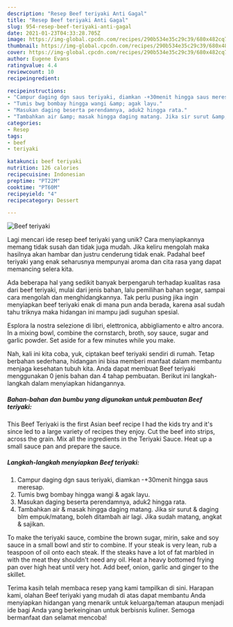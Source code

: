 ```yaml
---
description: "Resep Beef teriyaki Anti Gagal"
title: "Resep Beef teriyaki Anti Gagal"
slug: 954-resep-beef-teriyaki-anti-gagal
date: 2021-01-23T04:33:28.705Z
image: https://img-global.cpcdn.com/recipes/290b534e35c29c39/680x482cq70/beef-teriyaki-foto-resep-utama.jpg
thumbnail: https://img-global.cpcdn.com/recipes/290b534e35c29c39/680x482cq70/beef-teriyaki-foto-resep-utama.jpg
cover: https://img-global.cpcdn.com/recipes/290b534e35c29c39/680x482cq70/beef-teriyaki-foto-resep-utama.jpg
author: Eugene Evans
ratingvalue: 4.4
reviewcount: 10
recipeingredient:

recipeinstructions:
- "Campur daging dgn saus teriyaki, diamkan -+30menit hingga saus meresap."
- "Tumis bwg bombay hingga wangi &amp; agak layu."
- "Masukan daging beserta perendamnya, aduk2 hingga rata."
- "Tambahkan air &amp; masak hingga daging matang. Jika sir surut &amp; daging blm empuk/matang, boleh ditambah air lagi. Jika sudah matang, angkat &amp; sajikan."
categories:
- Resep
tags:
- beef
- teriyaki

katakunci: beef teriyaki 
nutrition: 126 calories
recipecuisine: Indonesian
preptime: "PT22M"
cooktime: "PT60M"
recipeyield: "4"
recipecategory: Dessert

---
```



![Beef teriyaki](https://img-global.cpcdn.com/recipes/290b534e35c29c39/680x482cq70/beef-teriyaki-foto-resep-utama.jpg)

Lagi mencari ide resep beef teriyaki yang unik? Cara menyiapkannya memang tidak susah dan tidak juga mudah. Jika keliru mengolah maka hasilnya akan hambar dan justru cenderung tidak enak. Padahal beef teriyaki yang enak seharusnya mempunyai aroma dan cita rasa yang dapat memancing selera kita.

Ada beberapa hal yang sedikit banyak berpengaruh terhadap kualitas rasa dari beef teriyaki, mulai dari jenis bahan, lalu pemilihan bahan segar, sampai cara mengolah dan menghidangkannya. Tak perlu pusing jika ingin menyiapkan beef teriyaki enak di mana pun anda berada, karena asal sudah tahu triknya maka hidangan ini mampu jadi suguhan spesial.

Esplora la nostra selezione di libri, elettronica, abbigliamento e altro ancora. In a mixing bowl, combine the cornstarch, broth, soy sauce, sugar and garlic powder. Set aside for a few minutes while you make.


Nah, kali ini kita coba, yuk, ciptakan beef teriyaki sendiri di rumah. Tetap berbahan sederhana, hidangan ini bisa memberi manfaat dalam membantu menjaga kesehatan tubuh kita. Anda dapat membuat Beef teriyaki menggunakan 0 jenis bahan dan 4 tahap pembuatan. Berikut ini langkah-langkah dalam menyiapkan hidangannya.

<!--inarticleads1-->

##### Bahan-bahan dan bumbu yang digunakan untuk pembuatan Beef teriyaki:



This Beef Teriyaki is the first Asian beef recipe I had the kids try and it&#39;s since led to a large variety of recipes they enjoy. Cut the beef into strips, across the grain. Mix all the ingredients in the Teriyaki Sauce. Heat up a small sauce pan and prepare the sauce. 

<!--inarticleads2-->

##### Langkah-langkah menyiapkan Beef teriyaki:

1. Campur daging dgn saus teriyaki, diamkan -+30menit hingga saus meresap.
1. Tumis bwg bombay hingga wangi &amp; agak layu.
1. Masukan daging beserta perendamnya, aduk2 hingga rata.
1. Tambahkan air &amp; masak hingga daging matang. Jika sir surut &amp; daging blm empuk/matang, boleh ditambah air lagi. Jika sudah matang, angkat &amp; sajikan.


To make the teriyaki sauce, combine the brown sugar, mirin, sake and soy sauce in a small bowl and stir to combine. If your steak is very lean, rub a teaspoon of oil onto each steak. If the steaks have a lot of fat marbled in with the meat they shouldn&#39;t need any oil. Heat a heavy bottomed frying pan over high heat until very hot. Add beef, onion, garlic and ginger to the skillet. 

Terima kasih telah membaca resep yang kami tampilkan di sini. Harapan kami, olahan Beef teriyaki yang mudah di atas dapat membantu Anda menyiapkan hidangan yang menarik untuk keluarga/teman ataupun menjadi ide bagi Anda yang berkeinginan untuk berbisnis kuliner. Semoga bermanfaat dan selamat mencoba!
